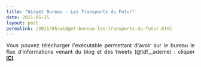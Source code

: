 ```yaml
---
title: "Widget Bureau - Les Transports du Futur"
date: 2011-05-25
layout: post
permalink: /2011/05/widget-bureau-les-transports-du-futur.html
---
```


<p style="text-align: justify">Vous pouvez télécharger l'exécutable permettant d'avoir sur le bureau le flux d'informations venant du blog et des tweets (@tdf__ademe) : cliquer <strong><a href="http://desktopify.com/getwidget/Tweets%20Tdf" target="_blank">ICI</a></strong>.</p> <p> </p>